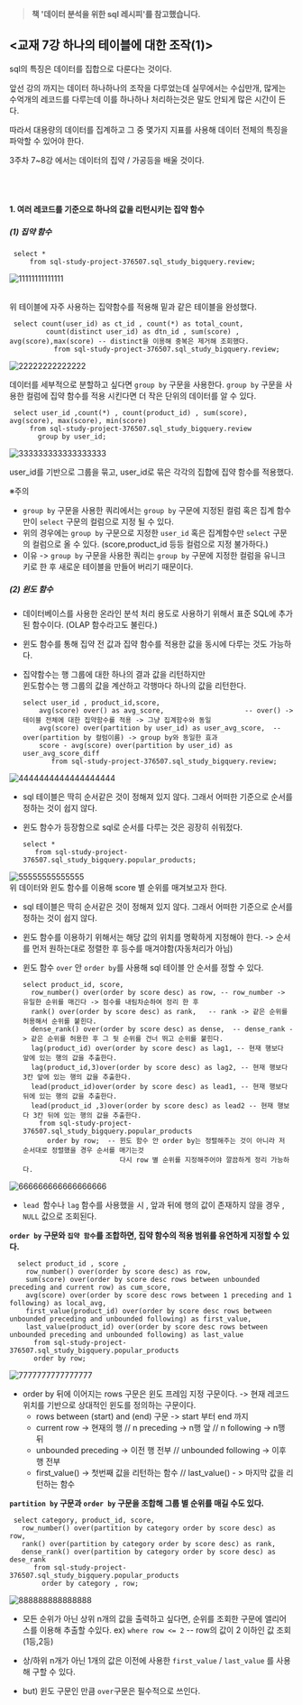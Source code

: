  > **책 '데이터 분석을 위한 sql 레시피'를 참고했습니다.**

## <교재 7강 하나의 테이블에 대한 조작(1)>
  
    
    
    
 sql의 특징은 데이터를 집합으로 다룬다는 것이다. <br>
 
 앞선 강의 까지는 데이터 하나하나의 조작을 다루었는데
 실무에서는 수십만개, 많게는 수억개의 레코드를 다루는데 이를 하나하나 처리하는것은 말도 안되게 많은 시간이 든다. <br>
 
 따라서 대용량의 데이터를 집계하고 그 중 몇가지 지표를 사용해 데이터 전체의 특징을 파악할 수 있어야 한다. <br>
 
 3주차 7~8강 에서는 데이터의 집약 / 가공등을 배울 것이다.
 
 <br> <br>
 
#### 1. 여러 레코드를 기준으로 하나의 값을 리턴시키는 집약 함수

##### (1) 집약 함수

     select * 
         from sql-study-project-376507.sql_study_bigquery.review;
         

![11111111111111](https://user-images.githubusercontent.com/113004818/216808281-962768f0-2043-4179-9402-84d2836fd68f.PNG)

<br> 위 테이블에  자주 사용하는 집약함수를 적용해 밑과 같은 테이블을 완성했다.

     select count(user_id) as ct_id , count(*) as total_count,
             count(distinct user_id) as dtn_id , sum(score) , avg(score),max(score) -- distinct을 이용해 중복은 제거해 조회했다.
               from sql-study-project-376507.sql_study_bigquery.review;


![22222222222222](https://user-images.githubusercontent.com/113004818/216808448-64d834d0-cfe0-4cf9-905a-272a4bc84fb8.PNG)

데이터를 세부적으로 분할하고 싶다면 ``` group by ``` 구문을 사용한다.
```group by``` 구문을 사용한 컬럼에 집약 함수를 적용 시킨다면 더 작은 단위의 데이터를 알 수 있다.

     select user_id ,count(*) , count(product_id) , sum(score), avg(score), max(score), min(score)
         from sql-study-project-376507.sql_study_bigquery.review
           group by user_id; 
           
![333333333333333333](https://user-images.githubusercontent.com/113004818/216808671-d554c515-b22d-4ef3-84b2-8cebd5a85d06.PNG)

user_id를 기반으로 그룹을 묶고, user_id로 묶은 각각의 집합에 집약 함수를 적용했다.

※주의
 * ```group by``` 구문을 사용한 쿼리에서는 ```group by``` 구문에 지정된 컬럼 혹은 집계 함수만이 ```select``` 구문의 컬럼으로 지정 될  수 있다.
 * 위의 경우에는  ```group by``` 구문으로 지정한 ```user_id``` 혹은 집계함수만 ```select``` 구문의 컬럼으로 올 수 있다. (score,product_id 등등 컬럼으로 지정 불가하다.)
 * 이유 -> ```group by``` 구문을 사용한 쿼리는 ```group by``` 구문에 지정한 컬럼을 유니크 키로 한 후 새로운 테이블을 만들어 버리기 때문이다.


##### (2) 윈도 함수

* 데이터베이스를 사용한 온라인 분석 처리 용도로 사용하기 위해서 표준 SQL에 추가된 함수이다. (OLAP 함수라고도 불린다.)
* 윈도 함수를 통해 집약 전 값과 집약 함수를 적용한 값을 동시에 다루는 것도 가능하다. 
* 집약함수는 행 그룹에 대한 하나의 결과 값을 리턴하지만
  <br>윈도함수는 행 그룹의 값을 계산하고 각행마다 하나의 값을 리턴한다.

      select user_id , product_id,score,
          avg(score) over() as avg_score,                    -- over() -> 테이블 전체에 대한 집약함수를 적용 -> 그냥 집계함수와 동일
          avg(score) over(partition by user_id) as user_avg_score,  -- over(partition by 컬럼이름) -> group by와 동일한 효과
          score - avg(score) over(partition by user_id) as user_avg_score_diff
             from sql-study-project-376507.sql_study_bigquery.review;

![4444444444444444444](https://user-images.githubusercontent.com/113004818/216809354-300caa4f-e52a-46f4-9fda-5b42b3914ac2.PNG)

* sql 테이블은 딱히 순서같은 것이 정해져 있지 않다. 그래서 어떠한 기준으로 순서를 정하는 것이 쉽지 않다.
* 윈도 함수가 등장함으로 sql로 순서를 다루는 것은 굉장히 쉬워젔다.

      select * 
         from sql-study-project-376507.sql_study_bigquery.popular_products;
        
![55555555555555](https://user-images.githubusercontent.com/113004818/216809558-981fd34c-a5a7-4b6a-b5a5-51dc9188bed8.PNG)
<br> 위 데이터와 윈도 함수를 이용해 score 별 순위를 매겨보고자 한다.

* sql 테이블은 딱히 순서같은 것이 정해져 있지 않다. 그래서 어떠한 기준으로 순서를 정하는 것이 쉽지 않다.
* 윈도 함수를 이용하기 위해서는 해당 값의 위치를 명확하게 지정해야 한다. -> 순서를 먼저 원하는대로 정렬한 후 등수를 매겨야함(자동처리가 아님)
* 윈도 함수 ```over``` 안 ```order by```를 사용해 sql 테이블 안 순서를 정할 수 있다.

      select product_id, score,
        row_number() over(order by score desc) as row, -- row_number -> 유일한 순위를 매긴다 -> 점수를 내림차순하여 정리 한 후
        rank() over(order by score desc) as rank,   -- rank -> 같은 순위를 허용해서 순위를 붙힌다.
        dense_rank() over(order by score desc) as dense,  -- dense_rank -> 같은 순위를 허용한 후 그 뒷 순위를 건너 뛰고 순위를 붙힌다.
        lag(product_id) over(order by score desc) as lag1, -- 현재 행보다 앞에 있는 행의 값을 추출한다.
        lag(product_id,3)over(order by score desc) as lag2, -- 현재 행보다 3칸 앞에 있는 행의 값을 추출한다.
        lead(product_id)over(order by score desc) as lead1, -- 현재 행보다 뒤에 있는 행의 값을 추출한다.
        lead(product_id ,3)over(order by score desc) as lead2 -- 현재 행보다 3칸 뒤에 있는 행의 값을 추출한다.
          from sql-study-project-376507.sql_study_bigquery.popular_products
            order by row;  -- 윈도 함수 안 order by는 정렬해주는 것이 아니라 저 순서대로 정렬했을 경우 순서를 매기는것
                              다시 row 별 순위를 지정해주어야 깔끔하게 정리 가능하다.
                             
![666666666666666666](https://user-images.githubusercontent.com/113004818/216809886-ea063e69-53e0-48b4-bdfc-e74035251035.PNG)

* ```lead ```함수나 ```lag``` 함수를 사용했을 시 , 앞과 뒤에 행의 값이 존재하지 않을 경우 , ```NULL``` 값으로 조회된다.


**```order by``` 구문와 ```집약 함수```를 조합하면, 집약 함수의 적용 범위를 유연하게 지정할 수 있다.**
 
      select product_id , score , 
        row_number() over(order by score desc) as row,
        sum(score) over(order by score desc rows between unbounded preceding and current row) as cum_score,
        avg(score) over(order by score desc rows between 1 preceding and 1 following) as local_avg,
        first_value(product_id) over(order by score desc rows between unbounded preceding and unbounded following) as first_value,
        last_value(product_id) over(order by score desc rows between unbounded preceding and unbounded following) as last_value
          from sql-study-project-376507.sql_study_bigquery.popular_products
          order by row;
          
![7777777777777777](https://user-images.githubusercontent.com/113004818/216810079-bc978d32-da54-4095-8326-a5e1ab5f529a.PNG)


* order by 뒤에 이어지는 rows 구문은 윈도 프레임 지정 구문이다. -> 현재 레코드 위치를 기반으로 상대적인 윈도를 정의하는 구문이다.
  * rows between (start) and (end) 구문 ->  start 부터 end 까지 
  * current row -> 현재의 행 // n preceding -> n행 앞 // n following -> n행 뒤 
  * unbounded preceding -> 이전 행 전부 // unbounded following -> 이후 행 전부
  * first_value() -> 첫번째 값을 리턴하는 함수 // last_value() - > 마지막 값을 리턴하는 함수

**```partition by``` 구문과 ```order by``` 구문을 조합해 그룹 별 순위를 매길 수도 있다.**

     select category, product_id, score,
       row_number() over(partition by category order by score desc) as row,
       rank() over(partition by category order by score desc) as rank,
       dense_rank() over(partition by category order by score desc) as dese_rank
          from sql-study-project-376507.sql_study_bigquery.popular_products
            order by category , row;

![888888888888888](https://user-images.githubusercontent.com/113004818/216810347-69403a17-29a2-4178-8092-2375f71281f7.PNG)

* 모든 순위가 아닌 상위 n개의 값을 출력하고 싶다면, 순위를 조회한 구문에 앨리어스를 이용해 추출할 수있다.
ex) ``` where row <= 2 ``` -- row의 값이 2 이하인 값 조회 (1등,2등)

* 상/하위 n개가 아닌 1개의 값은 이전에 사용한 ```first_value``` / ```last_value``` 를 사용해 구할 수 있다. 
* but) 윈도 구문인 만큼 ```over```구문은 필수적으로 쓰인다.




